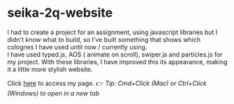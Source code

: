 # seika-2q-website

I had to create a project for an assignment, using javascript libraries but I didn't know what to build, so I've built something that shows which colognes I have used until now / currently using.<br>
I have used typed.js, AOS ( animate on scroll), swiper.js and particles.js for my project. With these libraries, I have improved this its appearance, making it a little more stylish website.

Click <a href="https://nosfer4tu.github.io/seika-2q-website/dist/index.html">here</a> to access my page.
👉 _Tip: Cmd+Click (Mac) or Ctrl+Click (Windows) to open in a new tab_

